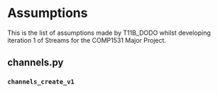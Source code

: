 # Assumptions
This is the list of assumptions made by T11B_DODO whilst developing iteration 1 of Streams for the COMP1531 Major Project.
## channels.py
### `channels_create_v1`